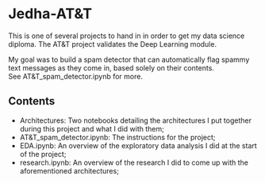 # Jedha-AT&T

This is one of several projects to hand in in order to get my data science diploma. The AT&amp;T project validates the Deep Learning module.

My goal was to build a spam detector that can automatically flag spammy text messages as they come in, based solely on their contents.\
See AT&T_spam_detector.ipynb for more.

## Contents

- Architectures: Two notebooks detailing the architectures I put together during this project and what I did with them;
- AT&T_spam_detector.ipynb: The instructions for the project;
- EDA.ipynb: An overview of the exploratory data analysis I did at the start of the project;
- research.ipynb: An overview of the research I did to come up with the aforementioned architectures;
